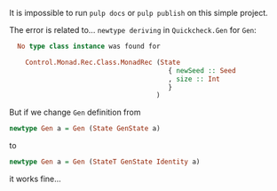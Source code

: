 It is impossible to run `pulp docs` or `pulp publish` on this simple project.

The error is related to... `newtype deriving` in `Quickcheck.Gen` for `Gen`:

  ``` purescript
    No type class instance was found for

      Control.Monad.Rec.Class.MonadRec (State
                                          { newSeed :: Seed
                                          , size :: Int
                                          }
                                       )
  ```

But if we change `Gen` definition from

  ``` purescript
  newtype Gen a = Gen (State GenState a)
  ```
to

  ``` purescript
  newtype Gen a = Gen (StateT GenState Identity a)
  ```

it works fine...
